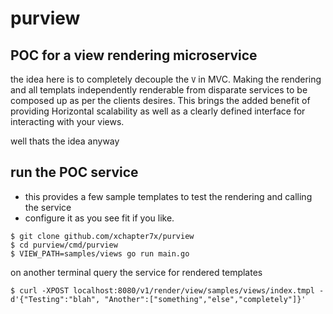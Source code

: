 # purview

## POC for a view rendering microservice

the idea here is to completely decouple the `V` in MVC. Making the rendering and all templats 
independently renderable from disparate services to be composed up as per the clients desires. 
This brings the added benefit of providing Horizontal scalability as well as a clearly defined 
interface for interacting with your views.

well thats the idea anyway

## run the POC service
* this provides a few sample templates to test the rendering and calling the service
* configure it as you see fit if you like.

```
$ git clone github.com/xchapter7x/purview
$ cd purview/cmd/purview
$ VIEW_PATH=samples/views go run main.go
```

on another terminal query the service for rendered templates

```
$ curl -XPOST localhost:8080/v1/render/view/samples/views/index.tmpl -d'{"Testing":"blah", "Another":["something","else","completely"]}'
```
